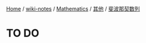 [Home](https://mengxianbin.github.io) /
[wiki-notes](https://mengxianbin.github.io/wiki-notes/site) /
[Mathematics](https://mengxianbin.github.io/wiki-notes/site/Mathematics) /
[其他](https://mengxianbin.github.io/wiki-notes/site/Mathematics/%E5%85%B6%E4%BB%96) /
[斐波那契数列](https://mengxianbin.github.io/wiki-notes/site/Mathematics/%E5%85%B6%E4%BB%96/%E6%96%90%E6%B3%A2%E9%82%A3%E5%A5%91%E6%95%B0%E5%88%97)

# TO DO
